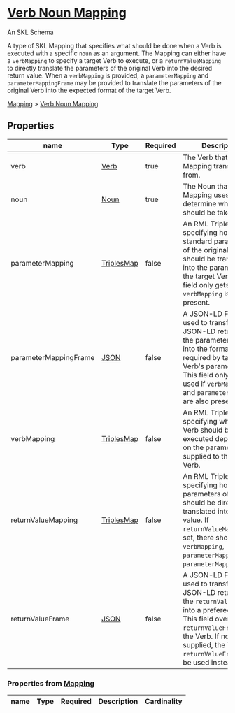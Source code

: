 <!--- This is an autogenerated file -->
# [Verb Noun Mapping](../../../schemas/core/verb-noun-mapping)

An SKL Schema

A type of SKL Mapping that specifies what should be done when a Verb is executed with a specific `noun` as an argument. The Mapping can either have a `verbMapping` to specify a target Verb to execute, or a `returnValueMapping` to directly translate the parameters of the original Verb into the desired return value. When a `verbMapping` is provided, a `parameterMapping` and `parameterMappingFrame` may be provided to translate the parameters of the original Verb into the expected format of the target Verb.

[Mapping](../../../schemas/core/mapping) > [Verb Noun Mapping](../../../schemas/core/verb-noun-mapping)

## Properties

| name | Type | Required | Description | Cardinality |
| ---- | ---- | ---- | ----------- | ---- |
| verb | [Verb](../../../schemas/core/verb) | true | The Verb that the Mapping translates from. | 1..1 |
| noun | [Noun](../../../schemas/core/noun) | true | The Noun that the Mapping uses to determine what action should be taken. | 1..1 |
| parameterMapping | [TriplesMap](http://www.w3.org/ns/r2rml#TriplesMap) | false | An RML TriplesMap specifying how the standard parameters of the original Verb should be translated into the parameters of the target Verb. This field only gets used if `verbMapping` is also present. | 0..* |
| parameterMappingFrame | [JSON](http://www.w3.org/1999/02/22-rdf-syntax-ns#JSON) | false | A JSON-LD Frame used to transform the JSON-LD returned by the parameterMapping into the format required by target Verb's parameters. This field only gets used if `verbMapping` and `parameterMapping` are also present. | 0..* |
| verbMapping | [TriplesMap](http://www.w3.org/ns/r2rml#TriplesMap) | false | An RML TriplesMap specifying what target Verb should be executed depending on the parameters supplied to the original Verb. | 0..* |
| returnValueMapping | [TriplesMap](http://www.w3.org/ns/r2rml#TriplesMap) | false | An RML TriplesMap specifying how the parameters of the Verb should be directly translated into a return value. If `returnValueMapping` is set, there should be no `verbMapping`, `parameterMapping`, or `parameterMappingFrame`. | 0..* |
| returnValueFrame | [JSON](http://www.w3.org/1999/02/22-rdf-syntax-ns#JSON) | false | A JSON-LD Frame used to transform the JSON-LD returned by the `returnValueMapping` into a prefered format. This field overrides the `returnValueFrame` of the Verb. If not supplied, the Verb's `returnValueFrame` will be used instead. | 0..1 |

### Properties from [Mapping](../../../schemas/core/mapping)

| name | Type | Required | Description | Cardinality |
| ---- | ---- | ---- | ----------- | ---- |


